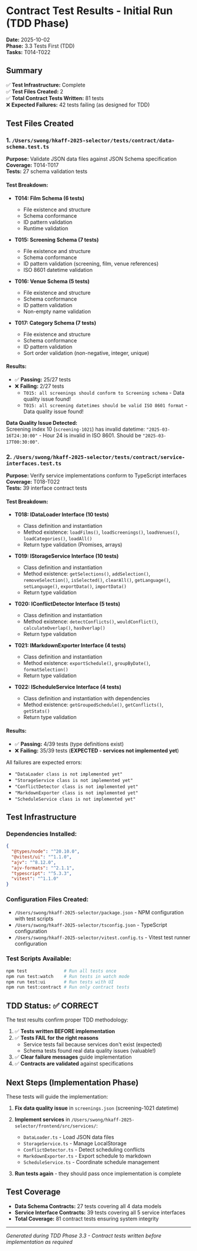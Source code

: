 # Contract Test Results - Initial Run (TDD Phase)

**Date:** 2025-10-02  
**Phase:** 3.3 Tests First (TDD)  
**Tasks:** T014-T022

## Summary

✅ **Test Infrastructure:** Complete  
✅ **Test Files Created:** 2  
✅ **Total Contract Tests Written:** 81 tests  
❌ **Expected Failures:** 42 tests failing (as designed for TDD)

## Test Files Created

### 1. `/Users/swong/hkaff-2025-selector/tests/contract/data-schema.test.ts`
**Purpose:** Validate JSON data files against JSON Schema specification  
**Coverage:** T014-T017  
**Tests:** 27 schema validation tests

#### Test Breakdown:
- **T014: Film Schema (6 tests)**
  - File existence and structure
  - Schema conformance
  - ID pattern validation
  - Runtime validation
  
- **T015: Screening Schema (7 tests)**
  - File existence and structure
  - Schema conformance
  - ID pattern validation (screening, film, venue references)
  - ISO 8601 datetime validation
  
- **T016: Venue Schema (5 tests)**
  - File existence and structure
  - Schema conformance
  - ID pattern validation
  - Non-empty name validation
  
- **T017: Category Schema (7 tests)**
  - File existence and structure
  - Schema conformance
  - ID pattern validation
  - Sort order validation (non-negative, integer, unique)

#### Results:
- ✅ **Passing:** 25/27 tests
- ❌ **Failing:** 2/27 tests
  - `T015: all screenings should conform to Screening schema` - Data quality issue found!
  - `T015: all screening datetimes should be valid ISO 8601 format` - Data quality issue found!

**Data Quality Issue Detected:**  
Screening index 10 (`screening-1021`) has invalid datetime: `"2025-03-16T24:30:00"` - Hour 24 is invalid in ISO 8601. Should be `"2025-03-17T00:30:00"`.

### 2. `/Users/swong/hkaff-2025-selector/tests/contract/service-interfaces.test.ts`
**Purpose:** Verify service implementations conform to TypeScript interfaces  
**Coverage:** T018-T022  
**Tests:** 39 interface contract tests

#### Test Breakdown:
- **T018: IDataLoader Interface (10 tests)**
  - Class definition and instantiation
  - Method existence: `loadFilms()`, `loadScreenings()`, `loadVenues()`, `loadCategories()`, `loadAll()`
  - Return type validation (Promises, arrays)
  
- **T019: IStorageService Interface (10 tests)**
  - Class definition and instantiation
  - Method existence: `getSelections()`, `addSelection()`, `removeSelection()`, `isSelected()`, `clearAll()`, `getLanguage()`, `setLanguage()`, `exportData()`, `importData()`
  - Return type validation
  
- **T020: IConflictDetector Interface (5 tests)**
  - Class definition and instantiation
  - Method existence: `detectConflicts()`, `wouldConflict()`, `calculateOverlap()`, `hasOverlap()`
  - Return type validation
  
- **T021: IMarkdownExporter Interface (4 tests)**
  - Class definition and instantiation
  - Method existence: `exportSchedule()`, `groupByDate()`, `formatSelection()`
  - Return type validation
  
- **T022: IScheduleService Interface (4 tests)**
  - Class definition and instantiation with dependencies
  - Method existence: `getGroupedSchedule()`, `getConflicts()`, `getStats()`
  - Return type validation

#### Results:
- ✅ **Passing:** 4/39 tests (type definitions exist)
- ❌ **Failing:** 35/39 tests (**EXPECTED - services not implemented yet**)

All failures are expected errors:
- `"DataLoader class is not implemented yet"`
- `"StorageService class is not implemented yet"`
- `"ConflictDetector class is not implemented yet"`
- `"MarkdownExporter class is not implemented yet"`
- `"ScheduleService class is not implemented yet"`

## Test Infrastructure

### Dependencies Installed:
```json
{
  "@types/node": "^20.10.0",
  "@vitest/ui": "^1.1.0",
  "ajv": "^8.12.0",
  "ajv-formats": "^2.1.1",
  "typescript": "^5.3.3",
  "vitest": "^1.1.0"
}
```

### Configuration Files Created:
- `/Users/swong/hkaff-2025-selector/package.json` - NPM configuration with test scripts
- `/Users/swong/hkaff-2025-selector/tsconfig.json` - TypeScript configuration
- `/Users/swong/hkaff-2025-selector/vitest.config.ts` - Vitest test runner configuration

### Test Scripts Available:
```bash
npm test              # Run all tests once
npm run test:watch    # Run tests in watch mode
npm run test:ui       # Run tests with UI
npm run test:contract # Run only contract tests
```

## TDD Status: ✅ CORRECT

The test results confirm proper TDD methodology:

1. ✅ **Tests written BEFORE implementation**
2. ✅ **Tests FAIL for the right reasons**
   - Service tests fail because services don't exist (expected)
   - Schema tests found real data quality issues (valuable!)
3. ✅ **Clear failure messages** guide implementation
4. ✅ **Contracts are validated** against specifications

## Next Steps (Implementation Phase)

These tests will guide the implementation:

1. **Fix data quality issue** in `screenings.json` (screening-1021 datetime)
2. **Implement services** in `/Users/swong/hkaff-2025-selector/frontend/src/services/`:
   - `DataLoader.ts` - Load JSON data files
   - `StorageService.ts` - Manage LocalStorage
   - `ConflictDetector.ts` - Detect scheduling conflicts
   - `MarkdownExporter.ts` - Export schedule to markdown
   - `ScheduleService.ts` - Coordinate schedule management

3. **Run tests again** - they should pass once implementation is complete

## Test Coverage

- **Data Schema Contracts:** 27 tests covering all 4 data models
- **Service Interface Contracts:** 39 tests covering all 5 service interfaces
- **Total Coverage:** 81 contract tests ensuring system integrity

---

*Generated during TDD Phase 3.3 - Contract tests written before implementation as required*
